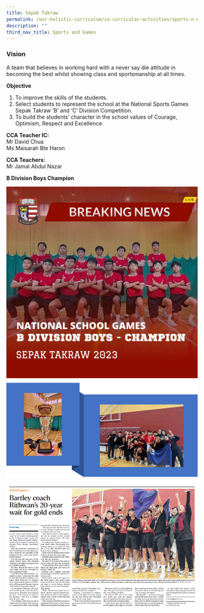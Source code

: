 ```yaml
---
title: Sepak Takraw
permalink: /our-holistic-curriculum/co-curricular-activities/sports-n-games/sepak-takraw/
description: ""
third_nav_title: Sports and Games
---
```

### Vision
A team that believes in working hard with a never say die attitude in becoming the best whilst showing class and sportsmanship at all times.

**Objective** <br>
1) To improve the skills of the students.
2) Select students to represent the school at the National Sports Games Sepak Takraw ‘B’ and ‘C’ Division Competition.
3) To build the students’ character in the school values of Courage, Optimism, Respect and Excellence

**CCA Teacher IC:** <br>
Mr David Chua <br>
Ms Maisarah Bte Haron

**CCA Teachers:** <br>
Mr Jamal Abdul Nazar

**B Division Boys Champion**

![B Division Boys- Champion [2023]](/images/takraw.jpg)
![](/images/Takraw.png)

![ST report Takraw Champion Bartley](/images/takraw%20st.png)